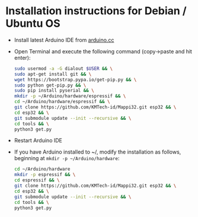 Installation instructions for Debian / Ubuntu OS
=================================================

- Install latest Arduino IDE from [arduino.cc](https://www.arduino.cc/en/Main/Software)
- Open Terminal and execute the following command (copy->paste and hit enter):

  ```bash
  sudo usermod -a -G dialout $USER && \
  sudo apt-get install git && \
  wget https://bootstrap.pypa.io/get-pip.py && \
  sudo python get-pip.py && \
  sudo pip install pyserial && \
  mkdir -p ~/Arduino/hardware/espressif && \
  cd ~/Arduino/hardware/espressif && \
  git clone https://github.com/KMTech-id/Mappi32.git esp32 && \
  cd esp32 && \
  git submodule update --init --recursive && \
  cd tools && \
  python3 get.py
  ```
- Restart Arduino IDE



- If you have Arduino installed to ~/, modify the installation as follows, beginning at `mkdir -p ~/Arduino/hardware`:

  ```bash
  cd ~/Arduino/hardware
  mkdir -p espressif && \
  cd espressif && \
  git clone https://github.com/KMTech-id/Mappi32.git esp32 && \
  cd esp32 && \
  git submodule update --init --recursive && \
  cd tools && \
  python3 get.py
  ```
